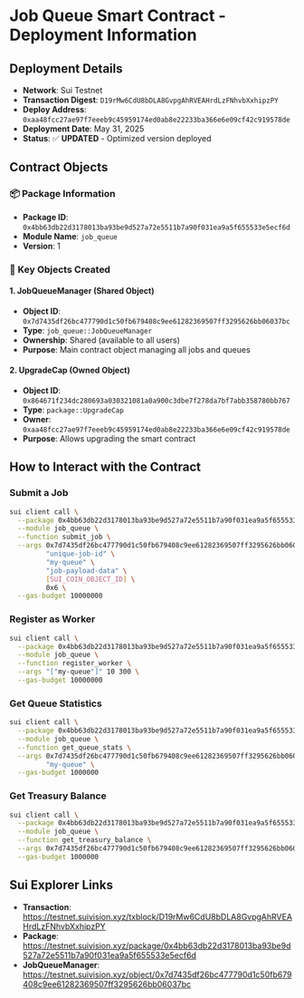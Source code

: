 # Job Queue Smart Contract - Deployment Information

## Deployment Details
- **Network**: Sui Testnet
- **Transaction Digest**: `D19rMw6CdU8bDLA8GvpgAhRVEAHrdLzFNhvbXxhipzPY`
- **Deploy Address**: `0xaa48fcc27ae97f7eeeb9c45959174ed0ab8e22233ba366e6e09cf42c919578de`
- **Deployment Date**: May 31, 2025
- **Status**: ✅ **UPDATED** - Optimized version deployed

## Contract Objects

### 📦 Package Information
- **Package ID**: `0x4bb63db22d3178013ba93be9d527a72e5511b7a90f031ea9a5f655533e5ecf6d`
- **Module Name**: `job_queue`
- **Version**: 1

### 🎯 Key Objects Created

#### 1. JobQueueManager (Shared Object)
- **Object ID**: `0x7d7435df26bc477790d1c50fb679408c9ee61282369507ff3295626bb06037bc`
- **Type**: `job_queue::JobQueueManager`
- **Ownership**: Shared (available to all users)
- **Purpose**: Main contract object managing all jobs and queues

#### 2. UpgradeCap (Owned Object)
- **Object ID**: `0x864671f234dc280693a030321081a0a900c3dbe7f278da7bf7abb358780bb767`
- **Type**: `package::UpgradeCap`
- **Owner**: `0xaa48fcc27ae97f7eeeb9c45959174ed0ab8e22233ba366e6e09cf42c919578de`
- **Purpose**: Allows upgrading the smart contract



## How to Interact with the Contract

### Submit a Job
```bash
sui client call \
  --package 0x4bb63db22d3178013ba93be9d527a72e5511b7a90f031ea9a5f655533e5ecf6d \
  --module job_queue \
  --function submit_job \
  --args 0x7d7435df26bc477790d1c50fb679408c9ee61282369507ff3295626bb06037bc \
         "unique-job-id" \
         "my-queue" \
         "job-payload-data" \
         [SUI_COIN_OBJECT_ID] \
         0x6 \
  --gas-budget 10000000
```

### Register as Worker
```bash
sui client call \
  --package 0x4bb63db22d3178013ba93be9d527a72e5511b7a90f031ea9a5f655533e5ecf6d \
  --module job_queue \
  --function register_worker \
  --args "["my-queue"]" 10 300 \
  --gas-budget 10000000
```

### Get Queue Statistics
```bash
sui client call \
  --package 0x4bb63db22d3178013ba93be9d527a72e5511b7a90f031ea9a5f655533e5ecf6d \
  --module job_queue \
  --function get_queue_stats \
  --args 0x7d7435df26bc477790d1c50fb679408c9ee61282369507ff3295626bb06037bc \
         "my-queue" \
  --gas-budget 1000000
```

### Get Treasury Balance
```bash
sui client call \
  --package 0x4bb63db22d3178013ba93be9d527a72e5511b7a90f031ea9a5f655533e5ecf6d \
  --module job_queue \
  --function get_treasury_balance \
  --args 0x7d7435df26bc477790d1c50fb679408c9ee61282369507ff3295626bb06037bc \
  --gas-budget 1000000
```

## Sui Explorer Links
- **Transaction**: https://testnet.suivision.xyz/txblock/D19rMw6CdU8bDLA8GvpgAhRVEAHrdLzFNhvbXxhipzPY
- **Package**: https://testnet.suivision.xyz/package/0x4bb63db22d3178013ba93be9d527a72e5511b7a90f031ea9a5f655533e5ecf6d
- **JobQueueManager**: https://testnet.suivision.xyz/object/0x7d7435df26bc477790d1c50fb679408c9ee61282369507ff3295626bb06037bc


